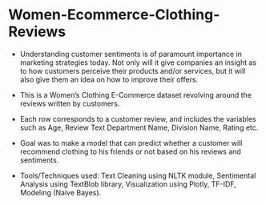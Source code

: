# Women-Ecommerce-Clothing-Reviews


* Understanding customer sentiments is of paramount importance in marketing strategies today. Not only will it give companies an insight as to how customers perceive their products and/or services, but it will also give them an idea on how to improve their offers.
* This is a Women’s Clothing E-Commerce dataset revolving around the reviews written by customers. 
* Each row corresponds to a customer review, and includes the variables such as Age, Review Text Department Name, Division Name, Rating etc.
* Goal was to make a model that can predict whether a customer will recommend clothing to his friends or not based on his reviews and sentiments.

* Tools/Techniques used: Text Cleaning using NLTK module, Sentimental Analysis using TextBlob library, Visualization using Plotly, TF-IDF, Modeling (Naive Bayes).
